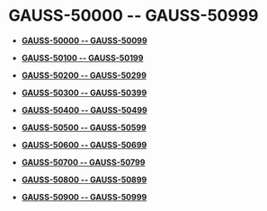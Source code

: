 # GAUSS-50000 -- GAUSS-50999<a name="ZH-CN_TOPIC_0302073661"></a>

-   **[GAUSS-50000 -- GAUSS-50099](GAUSS-50000----GAUSS-50099.md)**  

-   **[GAUSS-50100 -- GAUSS-50199](GAUSS-50100----GAUSS-50199.md)**  

-   **[GAUSS-50200 -- GAUSS-50299](GAUSS-50200----GAUSS-50299.md)**  

-   **[GAUSS-50300 -- GAUSS-50399](GAUSS-50300----GAUSS-50399.md)**  

-   **[GAUSS-50400 -- GAUSS-50499](GAUSS-50400----GAUSS-50499.md)**  

-   **[GAUSS-50500 -- GAUSS-50599](GAUSS-50500----GAUSS-50599.md)**  

-   **[GAUSS-50600 -- GAUSS-50699](GAUSS-50600----GAUSS-50699.md)**  

-   **[GAUSS-50700 -- GAUSS-50799](GAUSS-50700----GAUSS-50799.md)**  

-   **[GAUSS-50800 -- GAUSS-50899](GAUSS-50800----GAUSS-50899.md)**  

-   **[GAUSS-50900 -- GAUSS-50999](GAUSS-50900----GAUSS-50999.md)**  


